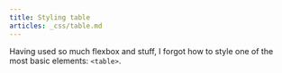 ```yaml
---
title: Styling table
articles: _css/table.md
---
```


Having used so much flexbox and stuff, I forgot how to style one of the most
basic elements: `<table>`.